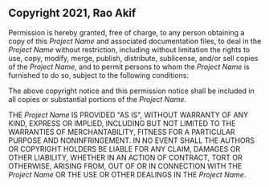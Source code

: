## Copyright 2021, Rao Akif

Permission is hereby granted, free of charge, to any person obtaining a copy of this _*Project Name*_ and associated documentation files, to deal in the _*Project Name*_ without restriction, including without limitation the rights to use, copy, modify, merge, publish, distribute, sublicense, and/or sell copies of the _*Project Name*_, and to permit persons to whom the _*Project Name*_ is furnished to do so, subject to the following conditions:

The above copyright notice and this permission notice shall be included in all copies or substantial portions of the _*Project Name*_.

THE _*Project Name*_ IS PROVIDED "AS IS", WITHOUT WARRANTY OF ANY KIND, EXPRESS OR IMPLIED, INCLUDING BUT NOT LIMITED TO THE WARRANTIES OF MERCHANTABILITY, FITNESS FOR A PARTICULAR PURPOSE AND NONINFRINGEMENT. IN NO EVENT SHALL THE AUTHORS OR COPYRIGHT HOLDERS BE LIABLE FOR ANY CLAIM, DAMAGES OR OTHER LIABILITY, WHETHER IN AN ACTION OF CONTRACT, TORT OR OTHERWISE, ARISING FROM, OUT OF OR IN CONNECTION WITH THE _*Project Name*_ OR THE USE OR OTHER DEALINGS IN THE _*Project Name*_.
